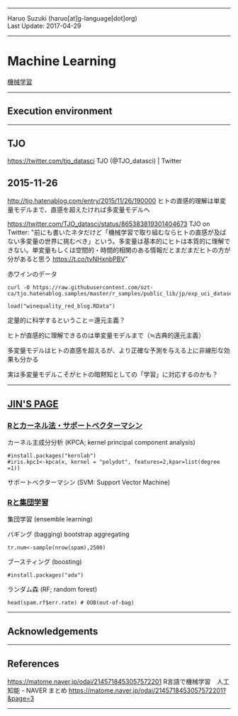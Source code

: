 ----------

Haruo Suzuki (haruo[at]g-language[dot]org)  
Last Update: 2017-04-29

----------

# Machine Learning
[機械学習](https://ja.wikipedia.org/wiki/機械学習)

----------
## Execution environment


----------
## TJO
https://twitter.com/tjo_datasci
TJO (@TJO_datasci) | Twitter

## 2015-11-26
http://tjo.hatenablog.com/entry/2015/11/26/190000
ヒトの直感的理解は単変量モデルまで、直感を超えたければ多変量モデルへ

https://twitter.com/TJO_datasci/status/865383819301404673
TJO on Twitter: "前にも書いたネタだけど「機械学習で取り組むならヒトの直感が及ばない多変量の世界に挑むべき」という。多変量は基本的にヒトは本質的に理解できない。単変量もしくは空間的・時間的相関のある情報だとまだまだヒトの方が分があると思う https://t.co/tvNHxnbPBV"

赤ワインのデータ

    curl -O https://raw.githubusercontent.com/ozt-ca/tjo.hatenablog.samples/master/r_samples/public_lib/jp/exp_uci_datasets/wine/winequality_red_blog.RData

    load("winequality_red_blog.RData")

定量的に科学するということ＝還元主義？

ヒトが直感的に理解できるのは単変量モデルまで（≒古典的還元主義）


多変量モデルはヒトの直感を超えるが、より正確な予測を与える上に非線形な効果も分かる



実は多変量モデルこそがヒトの暗黙知としての「学習」に対応するのかも？




----------

## [JIN'S PAGE](http://mjin.doshisha.ac.jp/R/)

### [Rとカーネル法・サポートベクターマシン](http://mjin.doshisha.ac.jp/R/Chap_31/31.html)

カーネル主成分分析 (KPCA; kernel principal component analysis)

    #install.packages("kernlab")
    #iris.kpc1<-kpca(x, kernel = "polydot", features=2,kpar=list(degree =1))

サポートベクターマシン (SVM: Support Vector Machine) 


### [Rと集団学習](http://mjin.doshisha.ac.jp/R/Chap_32/32.html)

集団学習 (ensemble learning)  

バギング (bagging) bootstrap aggregating  

    tr.num<-sample(nrow(spam),2500)


ブースティング (boosting)  

    #install.packages("ada")

ランダム森 (RF; random forest)  

    head(spam.rf$err.rate) # OOB(out-of-bag)


----------
## Acknowledgements

----------
## References

https://matome.naver.jp/odai/2145718453057572201
R言語で機械学習　人工知能 - NAVER まとめ
https://matome.naver.jp/odai/2145718453057572201?&page=3

----------
